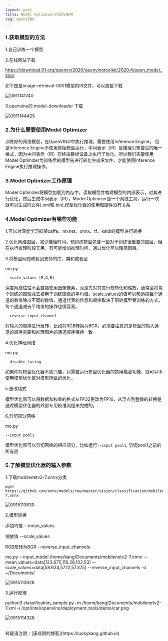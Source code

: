 ```yaml
---
layout: post
title: Model Optimizer介绍与使用
tag: OpenVINO
---
```



### 1.获取模型的方法

1.自己训练一个模型

2.在线网站下载

https://download.01.org/opencv/2020/openvinotoolkit/2020.4/open_model_zoo/ 

如下图是image-retrieval-0001模型的IR文件，可以直接下载

![0911141740](https://cdn.jsdelivr.net/gh/luckykang/picture_bed/blogs_images/0911141740.png)

3.openvino的 model-downloader 下载

![0911144425](https://cdn.jsdelivr.net/gh/luckykang/picture_bed/blogs_images/0911144425.png)

### 2.为什么需要使用Model Optimizer

训练好的网络模型，在OpenVINO中执行推理，需要使用Inference Engine，
但是Inference Engine不使用原始模型运行，中间表示（IR）是推理引擎接受的唯一格式，因为中间表示（IR）在终端目标设备上执行了优化。所以我们需要使用Model Optimizer为训练后的模型先进行转化生成IR文件，才能使用Inference Engine执行推理操作。

### 3.Model Optimizer工作原理

Model Optimizer将模型加载到内存中，读取模型并构建模型的内部表示，对其进行优化，然后生成中间表示（IR），Model Optimizer是一个离线工具，运行一次就可以生成IR文件(.xml和.bin),模型优化器的使用和硬件没有关系

### 4.Model Optimizer有哪些功能

1.可以对深度学习框架caffe、mxnet、onnx、tf、kaldi的模型进行转换

2.优化网络图层，减少推理时间。预训练模型包含一些对于训练很重要的图层，但在执行推理阶段无用，有可能增加推理时间，通过优化可以精简图层。

3.将模型网络映射到支持的库、类和或者层

mo.py

    --scale_values [R,G,B]

深度网络往往不会直接使用图像像素，而是先对其进行校转化和缩放，通常会将每个训练的图像减去被用于训练图像的平均值。scale_values的值可以帮助把每个通道的数值除以不同的数值，通道代表的信息和顺序取决于原始模型受训练的方式，每个通道减去平均值的操作也很容易。

    --reverse_input_channel

对输入的顺序进行反转，比如将RGB转换为BGR，必须要注意的是模型的输入通道的顺序需要和推理图片的通道顺序保持一致

4.优化神经网络

mo.py

    --disable_fusing

如果你对模型优化器不感兴趣，只需要运行模型优化器的禁用融合功能，就可以不使用模型优化器对模型所做的优化。

5.更改格式

模型优化器可以将数据和权重的格式从FP32更改为FP16，从浮点到整数的转换是通过模型优化器的外部专用校准流程来完成的。

6.剪切部分网络

mo.py

    --input pool1

模型优化器可以剪切网络的相应部分，比如运行`--input pool1`, 剪切pool1之前的所有层

### 5.了解模型优化器的输入参数

1.下载mobilenetv2-7.onnx分类

    wget https://github.com/onnx/models/raw/master/vision/classification/mobilenet/model/mobilenetv2-7.onnx

![0915113830](https://cdn.jsdelivr.net/gh/luckykang/picture_bed/blogs_images/0915113830.png)

2.模型转换

添加均值 --mean_values 

缩放值 --scale_values

RGB反转为BGR --reverse_input_channels

mo.py  --input_model /home/kang/Documents/mobilenetv2-7.onnx      --mean_values=data[123.675,116.28,103.53] --scale_values=data[58.624,57.12,57.375]  --reverse_input_channels -o ~/Documents/

![0915113928](https://cdn.jsdelivr.net/gh/luckykang/picture_bed/blogs_images/0915113928.png)

3.运行推理

python3 classification_sample.py  -m  /home/kang/Documents/mobilenetv2-7.xml -i /opt/intel/openvino/deployment_tools/demo/car.png

![0915114328](https://cdn.jsdelivr.net/gh/luckykang/picture_bed/blogs_images/0915114328.png)

<br>
转载请注明：[康瑶明的博客](https://luckykang.github.io)